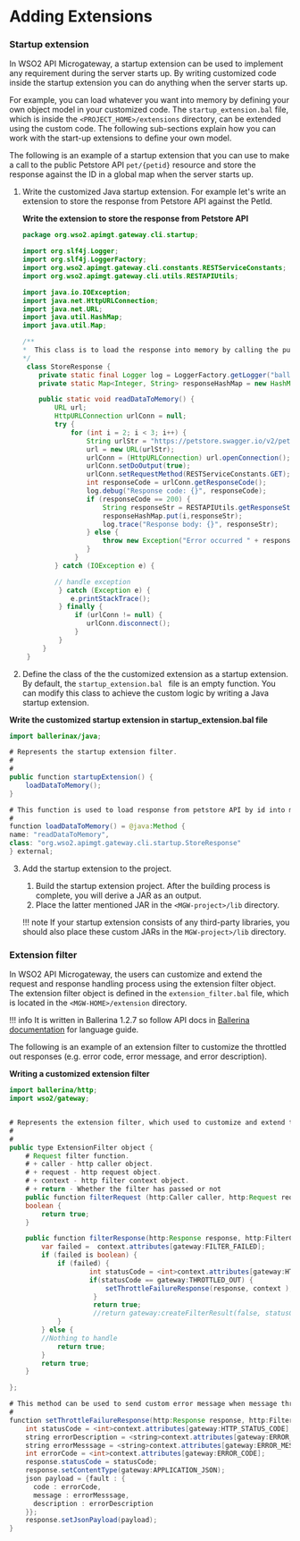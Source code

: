 # Adding Extensions

### Startup extension

In WSO2 API Microgateway, a startup extension can be used to implement any requirement during the server starts up. By writing customized code inside the startup extension you can do anything when the server starts up.

For example, you can load whatever you want into memory by defining your own object model in your customized code. The `startup_extension.bal` file, which is inside the `<PROJECT_HOME>/extensions` directory, can be extended using the custom code. The following sub-sections explain how you can work with the start-up extensions to define your own model.

The following is an example of a startup extension that you can use to make a call to the public Petstore API `pet/{petid}` resource and store the response against the ID in a global map when the server starts up.

1.  Write the customized Java startup extension.
    For example let's write an extension to store the response from Petstore API against the PetId.

    **Write the extension to store the response from Petstore API**

    ``` java
    package org.wso2.apimgt.gateway.cli.startup;

    import org.slf4j.Logger;
    import org.slf4j.LoggerFactory;
    import org.wso2.apimgt.gateway.cli.constants.RESTServiceConstants;
    import org.wso2.apimgt.gateway.cli.utils.RESTAPIUtils;

    import java.io.IOException;
    import java.net.HttpURLConnection;
    import java.net.URL;
    import java.util.HashMap;
    import java.util.Map;

    /**
    *  This class is to load the response into memory by calling the public Petstore API against id.
    */
     class StoreResponse {
        private static final Logger log = LoggerFactory.getLogger("ballerina");
        private static Map<Integer, String> responseHashMap = new HashMap<>();

        public static void readDataToMemory() {
            URL url;
            HttpURLConnection urlConn = null;
            try {
                for (int i = 2; i < 3; i++) {
                    String urlStr = "https://petstore.swagger.io/v2/pet/" + i;
                    url = new URL(urlStr);
                    urlConn = (HttpURLConnection) url.openConnection();
                    urlConn.setDoOutput(true);
                    urlConn.setRequestMethod(RESTServiceConstants.GET);
                    int responseCode = urlConn.getResponseCode();
                    log.debug("Response code: {}", responseCode);
                    if (responseCode == 200) {
                        String responseStr = RESTAPIUtils.getResponseString(urlConn.getInputStream());
                        responseHashMap.put(i,responseStr);
                        log.trace("Response body: {}", responseStr);
                    } else {
                        throw new Exception("Error occurred " + responseCode);
                    }
                 }
            } catch (IOException e) {

            // handle exception
             } catch (Exception e) {
                e.printStackTrace();
             } finally {
                 if (urlConn != null) {
                    urlConn.disconnect();
                 }
             }
         }
     }
    ```

2.  Define the class of the the customized extension as a startup extension.
By default, the `startup_extension.bal ` file is an empty function. You can modify this class to achieve the custom logic by writing a Java startup extension.

**Write the customized startup extension in startup\_extension.bal file**

``` java
import ballerinax/java;

# Represents the startup extension filter.
#
#
public function startupExtension() {
    loadDataToMemory();
}

# This function is used to load response from petstore API by id into memory during the server starts up.
#
function loadDataToMemory() = @java:Method {
name: "readDataToMemory",
class: "org.wso2.apimgt.gateway.cli.startup.StoreResponse"
} external;
```

3. Add the startup extension to the project.
   1.  Build the startup extension project.
       After the building process is complete, you will derive a JAR as an output.
   2.  Place the latter mentioned JAR in the `<MGW-project>/lib` directory.

    !!! note
        If your startup extension consists of any third-party libraries, you should also place these custom JARs in the `MGW-project>/lib` directory.

### Extension filter

In WSO2 API Microgateway, the users can customize and extend the request and response handling process using the extension filter object. The extension filter object is defined in the `extension_filter.bal` file, which is located in the `<MGW-HOME>/extension` directory.

!!! info
    It is written in Ballerina 1.2.7 so follow API docs in [Ballerina documentation](https://ballerina.io/learn/api-docs/ballerina/) for language guide.

The following is an example of an extension filter to customize the throttled out responses (e.g. error code, error message, and error description).

**Writing a customized extension filter**

``` java
import ballerina/http;
import wso2/gateway;


# Represents the extension filter, which used to customize and extend the request and response handling
#
#
public type ExtensionFilter object {
    # Request filter function.
    # + caller - http caller object.
    # + request - http request object.
    # + context - http filter context object.
    # + return - Whether the filter has passed or not
    public function filterRequest (http:Caller caller, http:Request request, http:FilterContext context) returns
    boolean {
        return true;
    }

    public function filterResponse(http:Response response, http:FilterContext context) returns boolean {
        var failed =  context.attributes[gateway:FILTER_FAILED];
        if (failed is boolean) {
            if (failed) {
                    int statusCode = <int>context.attributes[gateway:HTTP_STATUS_CODE];
                    if(statusCode == gateway:THROTTLED_OUT) {
                        setThrottleFailureResponse(response, context );
                     } 
                     return true;
                     //return gateway:createFilterResult(false, statusCode, errorMessage);
            }
        } else {
        //Nothing to handle
            return true;
        }
        return true;
    }

};

# This method can be used to send custom error message when message throttled out
#
function setThrottleFailureResponse(http:Response response, http:FilterContext context) {
    int statusCode = <int>context.attributes[gateway:HTTP_STATUS_CODE];
    string errorDescription = <string>context.attributes[gateway:ERROR_DESCRIPTION];
    string errorMesssage = <string>context.attributes[gateway:ERROR_MESSAGE];
    int errorCode = <int>context.attributes[gateway:ERROR_CODE];
    response.statusCode = statusCode;
    response.setContentType(gateway:APPLICATION_JSON);
    json payload = {fault : {
      code : errorCode,
      message : errorMesssage,
      description : errorDescription
    }};
    response.setJsonPayload(payload);
}
```
